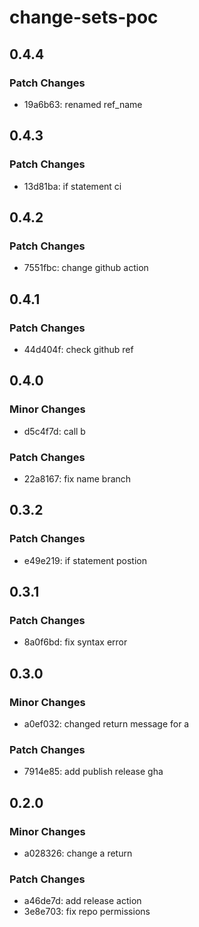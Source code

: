 # change-sets-poc

## 0.4.4

### Patch Changes

- 19a6b63: renamed ref_name

## 0.4.3

### Patch Changes

- 13d81ba: if statement ci

## 0.4.2

### Patch Changes

- 7551fbc: change github action

## 0.4.1

### Patch Changes

- 44d404f: check github ref

## 0.4.0

### Minor Changes

- d5c4f7d: call b

### Patch Changes

- 22a8167: fix name branch

## 0.3.2

### Patch Changes

- e49e219: if statement postion

## 0.3.1

### Patch Changes

- 8a0f6bd: fix syntax error

## 0.3.0

### Minor Changes

- a0ef032: changed return message for a

### Patch Changes

- 7914e85: add publish release gha

## 0.2.0

### Minor Changes

- a028326: change a return

### Patch Changes

- a46de7d: add release action
- 3e8e703: fix repo permissions
